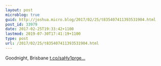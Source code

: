 ```yaml
---
layout: post
microblog: true
guid: http://joshua.micro.blog/2017/02/25/t835407411393531904.html
post_id: 33979
date: 2017-02-25T19:33:42+1100
lastmod: 2019-07-30T17:41:19+1100
type: post
url: /2017/02/25/t835407411393531904.html
---
```

Goodnight, Brisbane [t.co/saHy1prge...](https://t.co/saHy1prgex)
